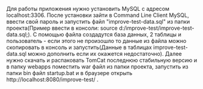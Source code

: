 Для работы приложения нужно установить MySQL c адресом localhost:3306. После установки зайти в Command Line Client MySQL, ввести свой пароль и запустить файл "improve-test-data.sql" из папки проекта(Пример ввести в консоли: source d:/improve-test/improve-test-data.sql;). С помощью файла создадутся база данных, 2 таблицы и пользователь - если этого не произошло то данные из файла можно скопировать в консоль и запустить(Данные в таблицах improve-test-data.sql можно дополнить если их окажется недостаточно). Далее нужно скачать и распаковать TomCat последнюю стабильную версию и в папку webapps поместить war файл из папки проекта, запустить из папки bin файл startup.bat и в браузере открыть http://localhost:8080/improve-test/ .
